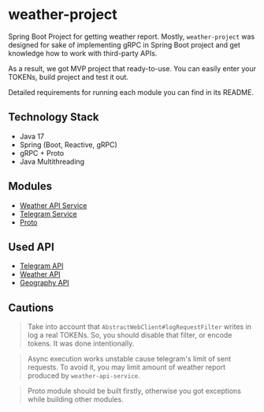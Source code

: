 # weather-project

Spring Boot Project for getting weather report.
Mostly, `weather-project` was designed for sake of 
implementing gRPC in Spring Boot project and get knowledge 
how to work with third-party APIs.

As a result, we got MVP project that ready-to-use. You can easily 
enter your TOKENs, build project and test it out.

Detailed requirements for running each module you can find in its README. 

## Technology Stack
- Java 17
- Spring (Boot, Reactive, gRPC)
- gRPC + Proto
- Java Multithreading

## Modules
- [Weather API Service](./weather-api-service/README.md) 
- [Telegram Service](./telegram-service/README.md)
- [Proto](./proto/README.md)

## Used API

- [Telegram API](https://core.telegram.org/)
- [Weather API](https://www.weatherapi.com)
- [Geography API](https://apilayer.com/marketplace/geo-api)


## Cautions

> Take into account that `AbstractWebClient#logRequestFilter` writes in log a real TOKENs.
> So, you should disable that filter, or encode tokens.
> It was done intentionally.

> Async execution works unstable cause telegram's limit 
> of sent requests. To avoid it, you may limit amount of weather report
> produced by `weather-api-service`.

> Proto module should be built firstly,
> otherwise you got exceptions while building other modules.
